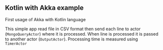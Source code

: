 ## Kotlin with Akka example
First usage of Akka with Kotlin language

This simple app read file in CSV format then send each line to actor (`MongoQueryActor`) where it is processed. When line is processed it is passed to another actor (`OutputActor`).
Processing time is measured using `TimerActor`